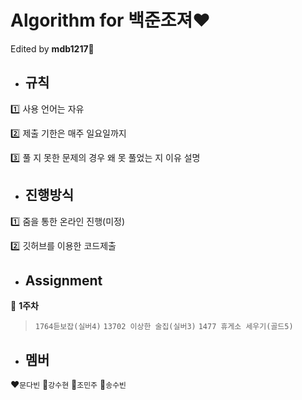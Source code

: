 # Algorithm for 백준조져:heart:

Edited by **mdb1217**:seedling:

- ## 규칙 

:one: 사용 언어는 자유

:two: 제출 기한은 매주 일요일까지

:three: 풀 지 못한 문제의 경우 왜 못 풀었는 지 이유 설명



- ## 진행방식

:one: 줌을 통한 온라인 진행(미정)

:two: 깃허브를 이용한 코드제출



- ## Assignment

:green_apple: **1주차**

> `1764듣보잡(실버4)` `13702 이상한 술집(실버3)` `1477 휴게소 세우기(골드5)`



- ## 멤버

:heart:`문다빈`  :blue_heart:`강수현`  :green_heart:`조민주`  :purple_heart:`송수빈`
